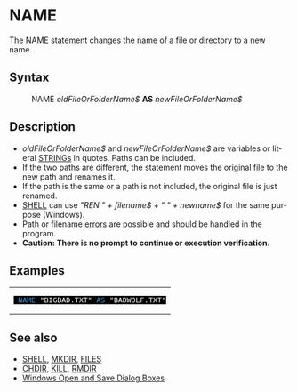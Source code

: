 <style>pre.codeide, pre.outputfixed, .outputcrt0 { background-color: #000 !important; color: #FFF !important; }</style><!DOCTYPE html>
<html class="client-nojs" dir="ltr" lang="en">
<head>
<title>NAME - QB64 Phoenix Edition Wiki</title>
</head>
<body class="mediawiki ltr sitedir-ltr mw-hide-empty-elt ns-0 ns-subject page-NAME rootpage-NAME skin-vector action-view skin-vector-legacy vector-feature-language-in-header-enabled vector-feature-language-in-main-page-header-disabled vector-feature-language-alert-in-sidebar-disabled vector-feature-sticky-header-disabled vector-feature-sticky-header-edit-disabled vector-feature-table-of-contents-disabled vector-feature-visual-enhancement-next-disabled">
<div class="mw-body" id="content" role="main">
<a id="top"></a>
<h1 class="firstHeading mw-first-heading" id="firstHeading"><span class="mw-page-title-main">NAME</span></h1>
<div class="vector-body" id="bodyContent">
<div class="mw-body-content mw-content-ltr" dir="ltr" id="mw-content-text" lang="en"><div class="mw-parser-output"><p>The <a class="mw-selflink selflink">NAME</a> statement changes the name of a file or directory to a new name.
</p>
<h2><span class="mw-headline" id="Syntax">Syntax</span></h2>
<dl><dd><a class="mw-selflink selflink">NAME</a> <i>oldFileOrFolderName$</i> <b>AS</b> <i>newFileOrFolderName$</i></dd></dl>
<p>
</p>
<h2><span class="mw-headline" id="Description">Description</span></h2>
<ul><li><i>oldFileOrFolderName$</i> and <i>newFileOrFolderName$</i> are variables or literal <a href="STRING" title="STRING">STRINGs</a> in quotes. Paths can be included.</li>
<li>If the two paths are different, the statement moves the original file to the new path and renames it.</li>
<li>If the path is the same or a path is not included, the original file is just renamed.</li>
<li><a href="SHELL" title="SHELL">SHELL</a> can use <i>"REN " + filename$ + " " + newname$</i> for the same purpose (Windows).</li>
<li>Path or filename <a href="ERROR_Codes" title="ERROR Codes">errors</a> are possible and should be handled in the program.</li>
<li><b>Caution: There is no prompt to continue or execution verification.</b></li></ul>
<p>
</p>
<h2><span class="mw-headline" id="Examples">Examples</span></h2>
<table cellpadding="15px" width="100%">
<tbody><tr>
<td><pre class="codeide"> <a class="mw-selflink selflink"><span style="color:#4593D8;">NAME</span></a> "BIGBAD.TXT" <a href="AS" title="AS"><span style="color:#4593D8;">AS</span></a> "BADWOLF.TXT"
</pre>
</td></tr></tbody></table>
<p>
</p>
<h2><span class="mw-headline" id="See_also">See also</span></h2>
<ul><li><a href="SHELL" title="SHELL">SHELL</a>, <a href="MKDIR" title="MKDIR">MKDIR</a>, <a href="FILES" title="FILES">FILES</a></li>
<li><a href="CHDIR" title="CHDIR">CHDIR</a>, <a href="KILL" title="KILL">KILL</a>, <a href="RMDIR" title="RMDIR">RMDIR</a></li>
<li><a href="Windows_Libraries#File_Dialog_Boxes" title="Windows Libraries">Windows Open and Save Dialog Boxes</a></li></ul>
<p>
</p>
<!-- 
NewPP limit report
Cached time: 20240715061345
Cache expiry: 86400
Reduced expiry: false
Complications: [show‐toc]
CPU time usage: 0.018 seconds
Real time usage: 0.026 seconds
Preprocessor visited node count: 50/1000000
Post‐expand include size: 840/2097152 bytes
Template argument size: 92/2097152 bytes
Highest expansion depth: 3/100
Expensive parser function count: 0/100
Unstrip recursion depth: 0/20
Unstrip post‐expand size: 0/5000000 bytes
-->
<!--
Transclusion expansion time report (%,ms,calls,template)
100.00%   17.307      1 -total
 12.62%    2.184      1 Template:PageSyntax
 12.08%    2.090      4 Template:Parameter
 11.15%    1.930      2 Template:Cl
 10.30%    1.782      1 Template:PageSeeAlso
  9.97%    1.726      1 Template:PageNavigation
  9.91%    1.716      1 Template:PageDescription
  9.90%    1.714      1 Template:PageExamples
  9.68%    1.675      1 Template:CodeEnd
  9.23%    1.598      1 Template:CodeStart
-->
<!-- Saved in parser cache with key qb64pnix_mw19894-mwmb_:pcache:idhash:504-0!canonical and timestamp 20240715061345 and revision id 7345.
 -->
</div>
</div>
</div>
</div>
</body>
</html>